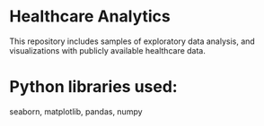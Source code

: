 # Healthcare Analytics
This repository includes samples of exploratory data analysis, and visualizations with publicly available healthcare data. 

# Python libraries used: 
seaborn, matplotlib, pandas, numpy


